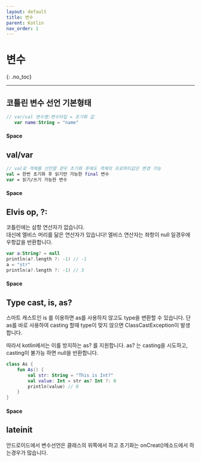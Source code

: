 ```yaml
---
layout: default
title: 변수
parent: Kotlin
nav_order: 1
---
```

# 변수
{: .no_toc}

---

## 코틀린 변수 선언 기본형태
```kotlin
// var/val 변수명:변수타입 = 초기화 값
   var name:String = "name"
```
####  Space

## val/var
```kotlin
// val로 객체를 선언할 경우 초기화 후에도 객체의 프로퍼티값은 변경 가능
val = 한번 초기화 후 읽기만 가능한 final 변수
var = 읽기/쓰기 가능한 변수
```
####  Space

## Elvis op, ?:
코틀린에는 삼항 연산자가 없습니다.  
대신에 엘비스 머리를 닮은 연산자가 있습니다!
엘비스 연산자는 좌항이 null 일경우에 우항값을 반환합니다.
```kotlin
var a:String? = null
println(a?.length ?: -1) // -1
a = "str"
println(a?.length ?: -1) // 3
```
####  Space

## Type cast, is, as?
스마트 캐스트인 is 를 이용하면 as를 사용하지 않고도 type을 변환할 수 있습니다.
단 as를 바로 사용하여 casting 할때 type이 맞지 않으면 ClassCastException이 발생합니다.

따라서 kotlin에서는 이를 방지하는 as? 를 지원합니다.
as? 는 casting을 시도하고, casting이 불가능 하면 null을 반환합니다.
```kotlin
class As {
    fun As() {
        val str: String = "This is Int?"
        val value: Int = str as? Int ?: 0
        println(value) // 0
    }
}
```
####  Space

## lateinit
안드로이드에서 변수선언은 클래스의 위쪽에서 하고 초기화는 onCreat()메소드에서 하는경우가 많습니다.
